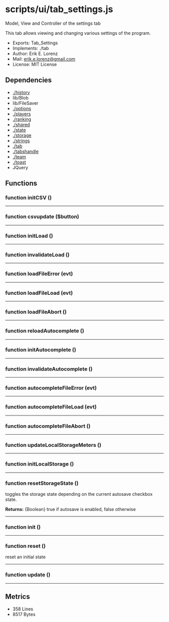 # scripts/ui/tab_settings.js


Model, View and Controller of the settings tab

This tab allows viewing and changing various settings of the program.

* Exports: Tab_Settings
* Implements: ./tab
* Author: Erik E. Lorenz 
* Mail: <erik.e.lorenz@gmail.com>
* License: MIT License


## Dependencies

* <a href="./history.html">./history</a>
* lib/Blob
* lib/FileSaver
* <a href="./options.html">./options</a>
* <a href="./players.html">./players</a>
* <a href="./ranking.html">./ranking</a>
* <a href="./shared.html">./shared</a>
* <a href="./state.html">./state</a>
* <a href="./storage.html">./storage</a>
* <a href="./strings.html">./strings</a>
* <a href="./tab.html">./tab</a>
* <a href="./tabshandle.html">./tabshandle</a>
* <a href="./team.html">./team</a>
* <a href="./toast.html">./toast</a>
* JQuery


## Functions

###   function initCSV ()

---

###   function csvupdate ($button)

---

###   function initLoad ()

---

###   function invalidateLoad ()

---

###   function loadFileError (evt)

---

###   function loadFileLoad (evt)

---

###   function loadFileAbort ()

---

###   function reloadAutocomplete ()

---

###   function initAutocomplete ()

---

###   function invalidateAutocomplete ()

---

###   function autocompleteFileError (evt)

---

###   function autocompleteFileLoad (evt)

---

###   function autocompleteFileAbort ()

---

###   function updateLocalStorageMeters ()

---

###   function initLocalStorage ()

---

###   function resetStorageState ()
toggles the storage state depending on the current autosave checkbox state.


**Returns:** {Boolean} true if autosave is enabled, false otherwise

---


###   function init ()

---

###   function reset ()
reset an initial state

---


###   function update ()

---

## Metrics

* 358 Lines
* 8517 Bytes

